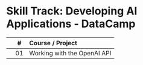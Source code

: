 # Skill Track: Developing AI Applications - DataCamp

|  | # | Course / Project |
|:---:|:---:|:---|
|  | 01 | Working with the OpenAI API |